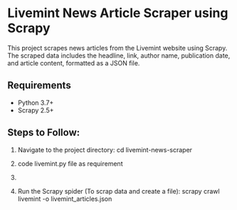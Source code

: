 # Livemint News Article Scraper using Scrapy

This project scrapes news articles from the Livemint website using Scrapy. The scraped data includes the headline, link, author name, publication date, and article content, formatted as a JSON file.

## Requirements

- Python 3.7+
- Scrapy 2.5+

## Steps to Follow:

1. Navigate to the project directory:
   cd livemint-news-scraper
   
2. code livemint.py file as requirement
3. 
4. Run the Scrapy spider (To scrap data and create a file):
   scrapy crawl livemint -o livemint_articles.json
   

